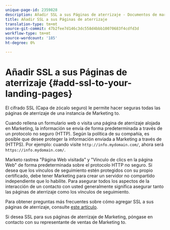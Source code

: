 ```yaml
---
unique-page-id: 2359828
description: Añadir SSL a sus Páginas de aterrizaje - Documentos de marketing - Documentación del producto
title: Añadir SSL a sus Páginas de aterrizaje
translation-type: tm+mt
source-git-commit: 47b2fee7d146c3dc558d4bbb10070683f4cdfd3d
workflow-type: tm+mt
source-wordcount: '185'
ht-degree: 0%

---
```



# Añadir SSL a sus Páginas de aterrizaje {#add-ssl-to-your-landing-pages}

El cifrado SSL (Capa de zócalo seguro) le permite hacer seguras todas las páginas de aterrizaje de una instancia de Marketing to.

Cuando rellena un formulario web o visita una página de aterrizaje alojada en Marketing, la información se envía de forma predeterminada a través de un protocolo no seguro (HTTP). Según la política de su compañía, es posible que desee proteger la información enviada a Marketing a través de (HTTPS). Por ejemplo: cuando visite `http://info.mydomain.com/`, ahora será `https://info.mydomain.com/`.

Marketo rastrea &quot;Página Web visitada&quot; y &quot;Vínculo de clics en la página Web&quot; de forma predeterminada sobre el protocolo HTTP no seguro. Si desea que los vínculos de seguimiento estén protegidos con su propio certificado, debe tener Marketing para crear un servidor no compartido independiente que lo habilite. Para asegurar todos los aspectos de la interacción de un contacto con usted generalmente significa asegurar tanto las páginas de aterrizaje como los vínculos de seguimiento.

Para obtener preguntas más frecuentes sobre cómo agregar SSL a sus páginas de aterrizaje, consulte [este artículo](http://nation.marketo.com/docs/DOC-5612).

Si desea SSL para sus páginas de aterrizaje de Marketing, póngase en contacto con su representante de ventas de Marketing to.
